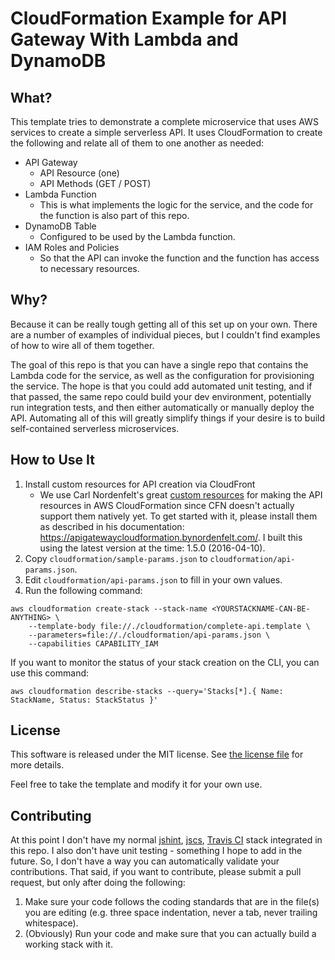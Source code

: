 # CloudFormation Example for API Gateway With Lambda and DynamoDB

## What?

This template tries to demonstrate a complete microservice that uses AWS
services to create a simple serverless API. It uses CloudFormation to create
the following and relate all of them to one another as needed:

   * API Gateway
      * API Resource (one)
      * API Methods (GET / POST)
   * Lambda Function
      * This is what implements the logic for the service, and the code for the function is also part of this repo.
   * DynamoDB Table
      * Configured to be used by the Lambda function.
   * IAM Roles and Policies
      * So that the API can invoke the function and the function has access to necessary resources.



## Why?

Because it can be really tough getting all of this set up on your own. There
are a number of examples of individual pieces, but I couldn't find examples of
how to wire all of them together.

The goal of this repo is that you can have a single repo that contains the
Lambda code for the service, as well as the configuration for provisioning the
service. The hope is that you could add automated unit testing, and if that
passed, the same repo could build your dev environment, potentially run
integration tests, and then either automatically or manually deploy the API.
Automating all of this will greatly simplify things if your desire is to build
self-contained serverless microservices.


## How to Use It

   1. Install custom resources for API creation via CloudFront
      * We use Carl Nordenfelt's great [custom resources](https://github.com/carlnordenfelt/aws-api-gateway-for-cloudformation/) for making the API resources in AWS CloudFormation since CFN doesn't actually support them natively yet. To get started with it, please install them as described in his documentation: https://apigatewaycloudformation.bynordenfelt.com/. I built this using the latest version at the time: 1.5.0 (2016-04-10).
   2. Copy `cloudformation/sample-params.json` to `cloudformation/api-params.json`.
   3. Edit `cloudformation/api-params.json` to fill in your own values.
   4. Run the following command:

```
aws cloudformation create-stack --stack-name <YOURSTACKNAME-CAN-BE-ANYTHING> \
    --template-body file://./cloudformation/complete-api.template \
    --parameters=file://./cloudformation/api-params.json \
    --capabilities CAPABILITY_IAM
```

If you want to monitor the status of your stack creation on the CLI, you can use this command:

```
aws cloudformation describe-stacks --query='Stacks[*].{ Name: StackName, Status: StackStatus }'
```


## License

This software is released under the MIT license. See [the license file](LICENSE) for more details.

Feel free to take the template and modify it for your own use.


## Contributing

At this point I don't have my normal [jshint](http://jshint.com/),
[jscs](http://jscs.info/), [Travis CI](https://travis-ci.org/) stack integrated
in this repo. I also don't have unit testing - something I hope to add in the
future. So, I don't have a way you can automatically validate your
contributions. That said, if you want to contribute, please submit a pull
request, but only after doing the following:

 1. Make sure your code follows the coding standards that are in the file(s) you are editing (e.g. three space indentation, never a tab, never trailing whitespace).
 2. (Obviously) Run your code and make sure that you can actually build a working stack with it.
